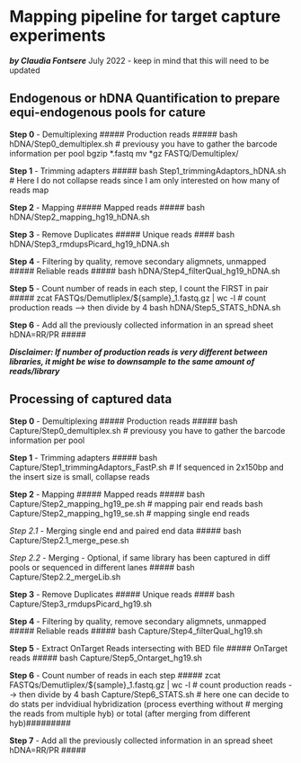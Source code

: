 # Mapping pipeline for target capture experiments 
***by Claudia Fontsere*** 
July 2022 - keep in mind that this will need to be updated 

## Endogenous or hDNA Quantification to prepare equi-endogenous pools for cature 

**Step 0** - Demultiplexing ##### Production reads #####
bash hDNA/Step0_demultiplex.sh # previousy you have to gather the barcode information per pool
bgzip *.fastq 
mv *gz FASTQ/Demultiplex/

**Step 1** - Trimming adapters  ##### 
bash Step1_trimmingAdaptors_hDNA.sh # Here I do not collapse reads since I am only interested on how many of reads map

**Step 2** - Mapping ##### Mapped reads #####
bash hDNA/Step2_mapping_hg19_hDNA.sh

**Step 3** - Remove Duplicates ##### Unique reads ####
bash hDNA/Step3_rmdupsPicard_hg19_hDNA.sh

**Step 4** - Filtering by quality, remove secondary aligmnets, unmapped ##### Reliable reads #####
bash hDNA/Step4_filterQual_hg19_hDNA.sh

**Step 5** - Count number of reads in each step, I count the FIRST in pair #####
zcat FASTQs/Demutliplex/${sample}_1.fastq.gz | wc -l # count production reads --> then divide by 4
bash hDNA/Step5_STATS_hDNA.sh

**Step 6** - Add all the previously collected information in an spread sheet hDNA=RR/PR #####

***Disclaimer: If number of production reads is very different between libraries, it might be wise to downsample to the same amount of reads/library***

## Processing of captured data

**Step 0** - Demultiplexing ##### Production reads #####
bash Capture/Step0_demultiplex.sh # previousy you have to gather the barcode information per pool

**Step 1** - Trimming adapters  ##### 
bash Capture/Step1_trimmingAdaptors_FastP.sh # If sequenced in 2x150bp and the insert size is small, collapse reads

**Step 2** - Mapping ##### Mapped reads #####
bash Capture/Step2_mapping_hg19_pe.sh # mapping pair end reads
bash Capture/Step2_mapping_hg19_se.sh # mapping single end reads

*Step 2.1* - Merging single end and paired end data #####
bash Capture/Step2.1_merge_pese.sh

*Step 2.2* - Merging - Optional, if same library has been captured in diff pools or sequenced in different lanes #####
bash Capture/Step2.2_mergeLib.sh

**Step 3** - Remove Duplicates ##### Unique reads ####
bash Capture/Step3_rmdupsPicard_hg19.sh

**Step 4** - Filtering by quality, remove secondary aligmnets, unmapped ##### Reliable reads #####
bash Capture/Step4_filterQual_hg19.sh

**Step 5** - Extract OnTarget Reads intersecting with BED file ##### OnTarget reads #####
bash Capture/Step5_Ontarget_hg19.sh

**Step 6** - Count number of reads in each step #####
zcat FASTQs/Demutliplex/${sample}_1.fastq.gz | wc -l # count production reads --> then divide by 4
bash Capture/Step6_STATS.sh # here one can decide to do stats per indvidiual hybridization (process everthing without
			    # merging the reads from multiple hyb) or total (after merging from different hyb)#########

**Step 7** - Add all the previously collected information in an spread sheet hDNA=RR/PR #####
